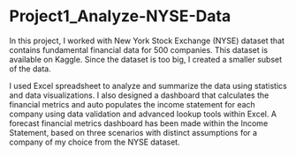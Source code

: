 # Project1_Analyze-NYSE-Data

In this project, I worked with New York Stock Exchange (NYSE) dataset that contains fundamental financial data for 500 companies. This dataset is available on Kaggle. Since the dataset is too big, I created a smaller subset of the data.

I used Excel spreadsheet to analyze and summarize the data using statistics and data visualizations. I also designed a dashboard that calculates the financial metrics and auto populates the income statement for each company using data validation and advanced lookup tools within Excel. A forecast financial metrics dashboard has been made within the Income Statement, based on three scenarios with distinct assumptions for a company of my choice from the NYSE dataset.
